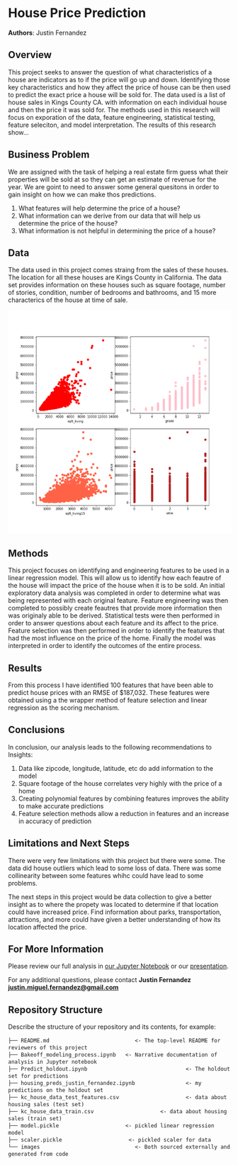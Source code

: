 # House Price Prediction

**Authors**: Justin Fernandez

## Overview
This project seeks to answer the question of what characteristics of a house are indicators as to if the price will go up and down. Identifying those key characteristics and how they affect the price of house can be then used to predict the exact price a house will be sold for. The data used is a list of house sales in Kings County CA. with information on each individual house and then the price it was sold for. The methods used in this research will focus on exporation of the data, feature engineering, statistical testing, feature seleciton, and model interpretation. The results of this research show...


## Business Problem
We are assigned with the task of helping a real estate firm guess what their properties will be sold at so they can get an estimate of revenue for the year. We are goint to need to answer some general quesitons in order to gain insight on how we can make thos predictions.
1. What features will help determine the price of a house?
2. What information can we derive from our data that will help us determine the price of the house?
3. What information is not helpful in determining the price of a house?


## Data
The data used in this project comes straing from the sales of these houses. The location for all these houses are Kings County in California. The data set provides information on these houses such as square footage, number of stories, condition, number of bedrooms and bathrooms, and 15 more characterics of the house at time of sale.

![Scatter Plots](./images/scatter_for_git.png)

## Methods
This project focuses on identifying and engineering features to be used in a linear regression model. This will allow us to identify how each feautre of the house will impact the price of the house when it is to be sold. 
An initial exploratory data analysis was completed in order to determine what was being represented with each original feature. Feature engineering was then completed to possibly create feautres that provide more information then was originaly able to be derived. Statistical tests were then performed in order to answer questions about each feature and its affect to the price. Feature selection was then performed in order to identify the features that had the most influence on the price of the home. Finally the model was interpreted in order to identify the outcomes of the entire process.

## Results
From this process I have identified 100 features that have been able to predict house prices with an RMSE of $187,032. These features were obtained using a the wrapper method of feature selection and linear regression as the scoring mechanism.


## Conclusions

In conclusion, our analysis leads to the following recommendations to Insights:
1. Data like zipcode, longitude, latitude, etc do add information to the model
2. Square footage of the house correlates very highly with the price of a home
3. Creating polynomial features by combining features improves the ability to make accurate predictions
4. Feature selection methods allow a reduction in features and an increase in accuracy of prediction



## Limitations and Next Steps

There were very few limitations with this project but there were some. The data did house outliers which lead to some loss of data. There was some collinearity between some features whihc could have lead to some problems. 

The next steps in this project would be data collection to give a better insight as to where the propety was located to determine if that location could have increased price. Find information about parks, transportation, attractions, and more could have given a better understanding of how its location affected the price. 


## For More Information

Please review our full analysis in [our Jupyter Notebook](./movie-data-analysis.ipynb) or our [presentation](./Movie-Data-Analysis-Presentation.pdf).

For any additional questions, please contact **Justin Fernandez justin.miguel.fernandez@gmail.com**

## Repository Structure

Describe the structure of your repository and its contents, for example:

```
├── README.md                           <- The top-level README for reviewers of this project
├── Bakeoff_modeling_process.ipynb   <- Narrative documentation of analysis in Jupyter notebook
├── Predict_holdout.ipynb                               <- The holdout set for predictions
├── housing_preds_justin_fernandez.ipynb                <- my predictions on the holdout set
├── kc_house_data_test_features.csv                     <- data about housing sales (test set)
├── kc_house_data_train.csv                     <- data about housing sales (train set)
├── model.pickle                     <- pickled linear regression model
├── scaler.pickle                     <- pickled scaler for data
└── images                              <- Both sourced externally and generated from code
```
